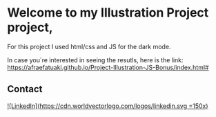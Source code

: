 # Welcome to my Illustration Project project,

 For this project I used html/css and JS for the dark mode.  

In case you´re interested in seeing the resutls, here is the link: 
https://afraefatuaki.github.io/Project-Illustration-JS-Bonus/index.html#

  


## Contact

[![LinkedIn](https://cdn.worldvectorlogo.com/logos/linkedin.svg =150x)
](https://www.linkedin.com/in/afraelfa)
